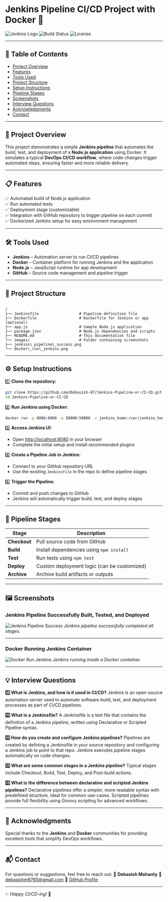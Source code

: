 # Jenkins Pipeline CI/CD Project with Docker 🚀

![Jenkins Logo](https://www.jenkins.io/images/logos/jenkins/jenkins.svg)
![Build Status](https://img.shields.io/badge/build-passing-brightgreen)
![License](https://img.shields.io/badge/license-MIT-blue)

---

## 📑 Table of Contents

- [Project Overview](#-project-overview)
- [Features](#-features)
- [Tools Used](#-tools-used)
- [Project Structure](#-project-structure)
- [Setup Instructions](#️-setup-instructions)
- [Pipeline Stages](#-pipeline-stages)
- [Screenshots](#-screenshots)
- [Interview Questions](#-interview-questions)
- [Acknowledgments](#-acknowledgments)
- [Contact](#-contact)

---

## 🚀 Project Overview

This project demonstrates a simple **Jenkins pipeline** that automates the build, test, and deployment of a **Node.js application** using Docker. It simulates a typical **DevOps CI/CD workflow**, where code changes trigger automated steps, ensuring faster and more reliable delivery.

---

## 📋 Features

✅ Automated build of Node.js application  
✅ Run automated tests  
✅ Deployment stage (customizable)  
✅ Integration with GitHub repository to trigger pipeline on each commit  
✅ Dockerized Jenkins setup for easy environment management

---

## 🛠️ Tools Used

- **Jenkins** – Automation server to run CI/CD pipelines  
- **Docker** – Container platform for running Jenkins and the application  
- **Node.js** – JavaScript runtime for app development  
- **GitHub** – Source code management and pipeline trigger

---

## 📁 Project Structure

```

/
├── Jenkinsfile                  # Pipeline definition file
├── Dockerfile                   # Dockerfile for Jenkins or app (optional)
├── app.js                       # Sample Node.js application
├── package.json                 # Node.js dependencies and scripts
├── README.md                    # This documentation file
└── images/                      # Folder containing screenshots
├── jenkins\_pipeline\_success.png
└── docker\_run\_jenkins.png

````

---

## ⚙️ Setup Instructions

1️⃣ **Clone the repository:**

```bash
git clone https://github.com/Debasish-87/Jenkins-Pipeline-or-CI-CD.git
cd Jenkins-Pipeline-or-CI-CD
````

2️⃣ **Run Jenkins using Docker:**

```bash
docker run -p 8080:8080 -p 50000:50000 -v jenkins_home:/var/jenkins_home jenkins/jenkins:lts
```

3️⃣ **Access Jenkins UI:**

* Open [http://localhost:8080](http://localhost:8080) in your browser
* Complete the initial setup and install recommended plugins

4️⃣ **Create a Pipeline Job in Jenkins:**

* Connect to your GitHub repository URL
* Use the existing `Jenkinsfile` in the repo to define pipeline stages

5️⃣ **Trigger the Pipeline:**

* Commit and push changes to GitHub
* Jenkins will automatically trigger build, test, and deploy stages

---

## 🏃 Pipeline Stages

| Stage        | Description                                 |
| ------------ | ------------------------------------------- |
| **Checkout** | Pull source code from GitHub                |
| **Build**    | Install dependencies using `npm install`    |
| **Test**     | Run tests using `npm test`                  |
| **Deploy**   | Custom deployment logic (can be customized) |
| **Archive**  | Archive build artifacts or outputs          |

---

## 🖼️ Screenshots

### Jenkins Pipeline Successfully Built, Tested, and Deployed

![Jenkins Pipeline Success](images/jenkins_pipeline_success.png)
*Jenkins pipeline successfully completed all stages.*

---

### Docker Running Jenkins Container

![Docker Run Jenkins](images/docker_run_jenkins.png)
*Jenkins running inside a Docker container.*

---

## 💡 Interview Questions

**1️⃣ What is Jenkins, and how is it used in CI/CD?**
Jenkins is an open-source automation server used to automate software build, test, and deployment processes as part of CI/CD pipelines.

**2️⃣ What is a Jenkinsfile?**
A Jenkinsfile is a text file that contains the definition of a Jenkins pipeline, written using Declarative or Scripted Pipeline syntax.

**3️⃣ How do you create and configure Jenkins pipelines?**
Pipelines are created by defining a Jenkinsfile in your source repository and configuring a Jenkins job to point to that repo. Jenkins executes pipeline stages automatically on code changes.

**4️⃣ What are some common stages in a Jenkins pipeline?**
Typical stages include Checkout, Build, Test, Deploy, and Post-build actions.

**5️⃣ What is the difference between declarative and scripted Jenkins pipelines?**
Declarative pipelines offer a simpler, more readable syntax with predefined structure, ideal for common use-cases. Scripted pipelines provide full flexibility using Groovy scripting for advanced workflows.

---

## 🙏 Acknowledgments

Special thanks to the **Jenkins** and **Docker** communities for providing excellent tools that simplify DevOps workflows.

---

## 📬 Contact

For questions or suggestions, feel free to reach out:
👤 **Debasish Mohanty**
📧 [debasishm8765@gmail.com](mailto:debasishm8765@gmail.com)
🔗 [GitHub Profile](https://github.com/Debasish-87)

---

✨ *Happy CI/CD-ing!* 🎉

```

